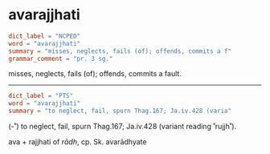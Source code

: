 # avarajjhati

``` toml
dict_label = "NCPED"
word = "avarajjhati"
summary = "misses, neglects, fails (of); offends, commits a f"
grammar_comment = "pr. 3 sg."
```

misses, neglects, fails (of); offends, commits a fault.

--------------------

``` toml
dict_label = "PTS"
word = "avarajjhati"
summary = "to neglect, fail, spurn Thag.167; Ja.iv.428 (varia"
```

(\-˚) to neglect, fail, spurn Thag.167; Ja.iv.428 (variant reading ˚rujjh˚).

ava \+ rajjhati of *rādh*, cp. Sk. avarādhyate

